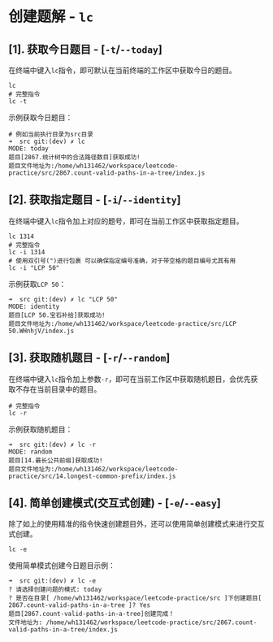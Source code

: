
# 创建题解 - `lc`

## [1]. 获取今日题目 - [`-t`/`--today`]

在终端中键入`lc`指令，即可默认在当前终端的工作区中获取今日的题目。

```shell
lc
# 完整指令
lc -t
```

示例获取今日题目：

```shell
# 例如当前执行目录为src目录
➜  src git:(dev) ✗ lc
MODE: today
题目[2867.统计树中的合法路径数目]获取成功!
题目文件地址为:/home/wh131462/workspace/leetcode-practice/src/2867.count-valid-paths-in-a-tree/index.js
```

## [2]. 获取指定题目 - [`-i`/`--identity`]

在终端中键入`lc`指令加上对应的题号，即可在当前工作区中获取指定题目。

```shell
lc 1314
# 完整指令
lc -i 1314
# 使用双引号(")进行包裹 可以确保指定编号准确，对于带空格的题目编号尤其有用
lc -i "LCP 50"
```

示例获取`LCP 50`：

```shell
➜  src git:(dev) ✗ lc "LCP 50"
MODE: identity
题目[LCP 50.宝石补给]获取成功!
题目文件地址为:/home/wh131462/workspace/leetcode-practice/src/LCP 50.WHnhjV/index.js
```

## [3]. 获取随机题目 - [`-r`/`--random`]

在终端中键入`lc`指令加上参数`-r`，即可在当前工作区中获取随机题目，会优先获取不存在当前目录中的题目。

```shell
# 完整指令
lc -r
```

示例获取随机题目：

```shell
➜  src git:(dev) ✗ lc -r
MODE: random
题目[14.最长公共前缀]获取成功!
题目文件地址为:/home/wh131462/workspace/leetcode-practice/src/14.longest-common-prefix/index.js
```

## [4]. 简单创建模式(交互式创建) - [`-e`/`--easy`]

除了如上的使用精准的指令快速创建题目外，还可以使用简单创建模式来进行交互式创建。

```shell
lc -e
```

使用简单模式创建今日题目示例：

```shell
➜  src git:(dev) ✗ lc -e
? 请选择创建问题的模式: today
? 是否在目录[ /home/wh131462/workspace/leetcode-practice/src ]下创建题目[ 2867.count-valid-paths-in-a-tree ]? Yes
题目[2867.count-valid-paths-in-a-tree]创建完成！
文件地址为: /home/wh131462/workspace/leetcode-practice/src/2867.count-valid-paths-in-a-tree/index.js

```
